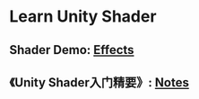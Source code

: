 # Learn Unity Shader
## Shader Demo: [Effects](https://github.com/Ared521/UnityShader/blob/main/Assets/Effects/README.md)

## 《Unity Shader入门精要》: [Notes](https://github.com/Ared521/UnityShader/blob/main/Assets/%E5%85%A5%E9%97%A8%E7%B2%BE%E8%A6%81%E8%AF%BB%E4%B9%A6%E7%AC%94%E8%AE%B0/README.md)
